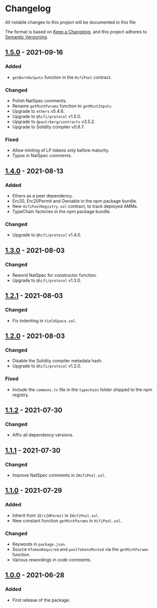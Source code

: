 # Changelog

All notable changes to this project will be documented in this file.

The format is based on [Keep a Changelog](https://keepachangelog.com/en/1.0.0/), and this project adheres to [Semantic Versioning](https://semver.org/spec/v2.0.0.html).

## [1.5.0] - 2021-09-16

### Added

- `getBurnOutputs` function in the `HifiPool` contract.

### Changed

- Polish NatSpec comments.
- Rename `getMintParams` function to `getMintInputs`.
- Upgrade to `ethers` v5.4.6.
- Upgrade to `@hifi/protocol` v1.5.0.
- Upgrade to `@paulrberg/contracts` v3.5.2.
- Upgrade to Solidity compiler v0.8.7.

### Fixed

- Allow minting of LP tokens only before maturity.
- Typos in NatSpec comments.

## [1.4.0] - 2021-08-13

### Added

- Ethers as a peer dependency.
- Erc20, Erc20Permit and Ownable in the npm package bundle.
- New `HifiPoolRegistry.sol` contract, to track deployed AMMs.
- TypeChain factories in the npm package bundle.

### Changed

- Upgrade to `@hifi/protocol` v1.4.0.

## [1.3.0] - 2021-08-03

### Changed

- Reword NatSpec for constructor function.
- Upgrade to `@hifi/protocol` v1.3.0.

## [1.2.1] - 2021-08-03

### Changed

- Fix indenting in `YieldSpace.sol`.

## [1.2.0] - 2021-08-03

### Changed

- Disable the Solidity compiler metadata hash.
- Upgrade to `@hifi/protocol` v1.2.0.

### Fixed

- Include the `commons.ts` file in the `typechain` folder shipped to the npm registry.

## [1.1.2] - 2021-07-30

### Changed

- Affix all dependency versions.

## [1.1.1] - 2021-07-30

### Changed

- Improve NatSpec comments in `IHifiPool.sol`.

## [1.1.0] - 2021-07-29

### Added

- Inherit from `IErc20Permit` in `IHifiPool.sol`.
- New constant function `getMintParams` in `HifiPool.sol`.

### Changed

- Keywords in `package.json`.
- Source `hTokenRequired` and `poolTokensMinted` via the `getMintParams` function.
- Various rewordings in code comments.

## [1.0.0] - 2021-06-28

### Added

- First release of the package.

[1.5.0]: https://github.com/hifi-finance/hifi/compare/@hifi/amm@1.4.0...@hifi/amm@1.5.0
[1.4.0]: https://github.com/hifi-finance/hifi/compare/@hifi/amm@1.3.0...@hifi/amm@1.4.0
[1.3.0]: https://github.com/hifi-finance/hifi/compare/@hifi/amm@1.2.1...@hifi/amm@1.3.0
[1.2.1]: https://github.com/hifi-finance/hifi/compare/@hifi/amm@1.2.0...@hifi/amm@1.2.1
[1.2.0]: https://github.com/hifi-finance/hifi/compare/@hifi/amm@1.1.2...@hifi/amm@1.2.0
[1.1.2]: https://github.com/hifi-finance/hifi/compare/@hifi/amm@1.1.1...@hifi/amm@1.1.2
[1.1.1]: https://github.com/hifi-finance/hifi/compare/@hifi/amm@1.1.0...@hifi/amm@1.1.1
[1.1.0]: https://github.com/hifi-finance/hifi/compare/@hifi/amm@1.0.0...@hifi/amm@1.1.0
[1.0.0]: https://github.com/hifi-finance/hifi/releases/tag/@hifi/amm@1.0.0
